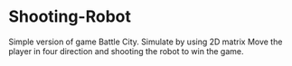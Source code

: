 # Shooting-Robot
Simple version of game Battle City. Simulate by using 2D matrix 
Move the player in four direction and shooting the robot to win the game.




